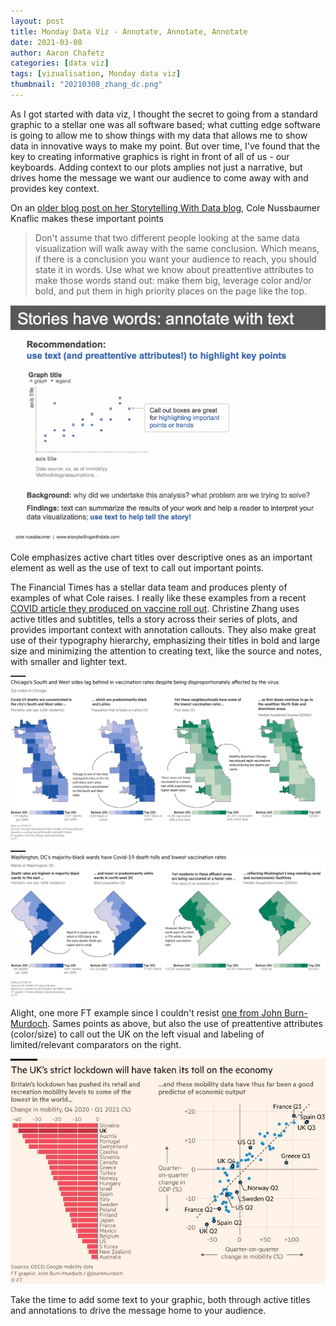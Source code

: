 ```yaml
---
layout: post
title: Monday Data Viz - Annotate, Annotate, Annotate
date: 2021-03-08
author: Aaron Chafetz
categories: [data viz]
tags: [vizualisation, Monday data viz]
thumbnail: "20210308_zhang_dc.png"
---
```


As I got started with data viz, I thought the secret to going from a standard graphic to a stellar one was all software based; what cutting edge software is going to allow me to show things with my data that allows me to show data in innovative ways to make my point. But over time, I've found that the key to creating informative graphics is right in front of all of us - our keyboards. Adding context to our plots amplies not just a narrative, but drives home the message we want our audience to come away with and provides key context.

On an [older blog post on her Storytelling With Data blog](https://www.storytellingwithdata.com/blog/2015/02/annotate-with-text), Cole Nussbaumer Knaflic makes these important points

> Don't assume that two different people looking at the same data visualization will walk away with the same conclusion. Which means, if there is a conclusion you want your audience to reach, you should state it in words. Use what we know about preattentive attributes to make those words stand out: make them big, leverage color and/or bold, and put them in high priority places on the page like the top.

![stories have words](/assets/img/posts/20210308_nussbaumerknaflic_words.png)

Cole emphasizes active chart titles over descriptive ones as an important element as well as the use of text to call out important points.

The Financial Times has a stellar data team and produces plenty of examples of what Cole raises. I really like these examples from a recent [COVID article they produced on vaccine roll out](https://www.ft.com/content/7b0db882-a369-4e32-a86a-eb7fda2a0da0). Christine Zhang uses active titles and subtitles, tells a story across their series of plots, and provides important context with annotation callouts. They also make great use of their typography hierarchy, emphasizing their titles in bold and large size and minimizing the attention to creating text, like the source and notes, with smaller and lighter text.

![ft chicago](/assets/img/posts/20210308_zhang_chi.png)

![ft dc](/assets/img/posts/20210308_zhang_dc.png)

Alight, one more FT example since I couldn't resist [one from John Burn-Murdoch](https://www.ft.com/content/6d4ff17b-b3a2-4f9a-bb73-84e50ba614b6). Sames points as above, but also the use of preattentive attributes (color/size) to call out the UK on the left visual and labeling of limited/relevant comparators on the right.

![ft dc](/assets/img/posts/20210308_burnmurdoch_econ.png)

Take the time to add some text to your graphic, both through active titles and annotations to drive the message home to your audience.
